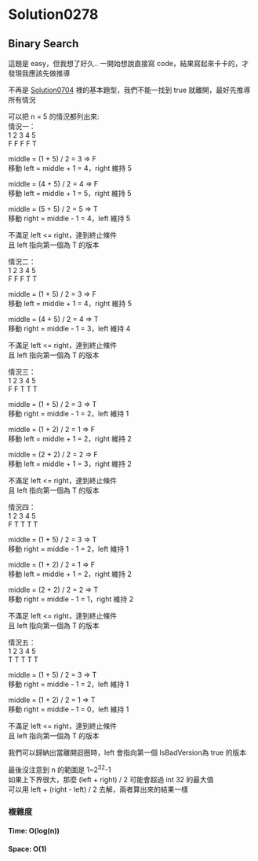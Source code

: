 # Solution0278

## Binary Search

這題是 easy，但我想了好久..
一開始想說直接寫 code，結果寫起來卡卡的，才發現我應該先做推導

不再是 [Solution0704](../Solution0501_9999/Solution0704.md) 裡的基本題型，我們不能一找到 true 就離開，最好先推導所有情況

可以把 n = 5 的情況都列出來:  
情況一：  
1 2 3 4 5  
F F F F T  

middle = (1 + 5) / 2 = 3 => F  
移動 left = middle + 1 = 4，right 維持 5  

middle = (4 + 5) / 2 = 4 => F  
移動 left = middle + 1 = 5，right 維持 5  

middle = (5 + 5) / 2 = 5 => T  
移動 right = middle - 1 = 4，left 維持 5  

不滿足 left <= right，達到終止條件  
且 left 指向第一個為 T 的版本

情況二：  
1 2 3 4 5  
F F F T T  

middle = (1 + 5) / 2 = 3 => F  
移動 left = middle + 1 = 4，right 維持 5  

middle = (4 + 5) / 2 = 4 => T  
移動 right = middle - 1 = 3，left 維持 4  

不滿足 left <= right，達到終止條件  
且 left 指向第一個為 T 的版本

情況三：  
1 2 3 4 5  
F F T T T  

middle = (1 + 5) / 2 = 3 => T  
移動 right = middle - 1 = 2，left 維持 1  

middle = (1 + 2) / 2 = 1 => F  
移動 left = middle + 1 = 2，right 維持 2  

middle = (2 + 2) / 2 = 2 => F  
移動 left = middle + 1 = 3，right 維持 2  

不滿足 left <= right，達到終止條件  
且 left 指向第一個為 T 的版本

情況四：  
1 2 3 4 5  
F T T T T  

middle = (1 + 5) / 2 = 3 => T  
移動 right = middle - 1 = 2，left 維持 1  

middle = (1 + 2) / 2 = 1 => F  
移動 left = middle + 1 = 2，right 維持 2  

middle = (2 + 2) / 2 = 2 => T  
移動 right = middle - 1 = 1，right 維持 2  

不滿足 left <= right，達到終止條件  
且 left 指向第一個為 T 的版本

情況五：  
1 2 3 4 5  
T T T T T  

middle = (1 + 5) / 2 = 3 => T  
移動 right = middle - 1 = 2，left 維持 1  

middle = (1 + 2) / 2 = 1 => T  
移動 right = middle - 1 = 0，left 維持 1  

不滿足 left <= right，達到終止條件  
且 left 指向第一個為 T 的版本

我們可以歸納出當離開迴圈時，left 會指向第一個 IsBadVersion為 true 的版本  

最後沒注意到 n 的範圍是 1~2<sup>32</sup>-1  
如果上下界很大，那麼 (left + right) / 2 可能會超過 int 32 的最大值  
可以用 left + (right - left) / 2 去解，兩者算出來的結果一樣

### 複雜度

#### Time: O(log(n))

#### Space: O(1)